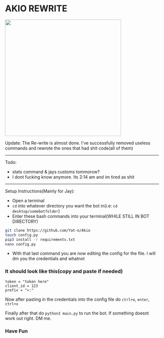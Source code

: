 # AKIO REWRITE

<img src="https://bit.ly/3owiERb" width="380px">

Update: The Re-write is almost done. I've successfully removed useless commands and rewrote the ones that had shit code(all of them)

---
Todo:
- stats command & jays customs tommorow?
- I dont fucking know anymore. Its 2:14 am and im tired as shit

---
Setup Instructions(Mainly for Jay):
- Open a terminal
- `cd` into whatever directory you want the bot in(i.e: `cd desktop/somebotfolder`)
- Enter these bash commands into your terminal(WHILE STILL IN BOT DIRECTORY)
```bash
git clone https://github.com/Yat-o/Akio
touch config.py
pip3 install -r requirements.txt
nano config.py
```
- With that last command you are now editing the config for the file. I will dm you the credentials and whatnot
### It should look like this(copy and paste if needed)

```
token = "token here"
client_id = 123
prefix = ">:"
```
Now after pasting in the credentials into the config file do `ctrl+o`, `enter`, `ctrl+x`

Finally after that do `python3 main.py` to run the bot. If something doesnt work out right. DM me.

### Have Fun
